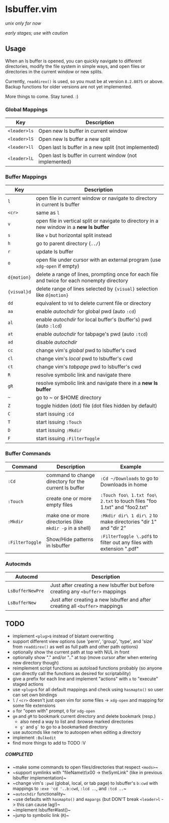 # lsbuffer.vim

*unix only for now*

*early stages; use with caution*

## Usage

When an ls buffer is opened, you can quickly navigate to different directories,
modify the file system in simple ways, and open files or directories in the
current window or new splits.

Currently, `readdirex()` is used, so you must be at version `8.2.0875` or above.
Backup functions for older versions are not yet implemented.

More things to come. Stay tuned. :)

### Global Mappings

| Key          | Description                                             |
|--------------|---------------------------------------------------------|
| `<leader>ls` | Open new ls buffer in current window                    |
| `<leader>lS` | Open new ls buffer a new split                          |
| `<leader>ll` | Open last ls buffer in a new split (not implemented)    |
| `<leader>lL` | Open last ls buffer in current window (not implemented) |

### Buffer Mappings

| Key         | Description                                                                                 |
|-------------|---------------------------------------------------------------------------------------------|
| `l`         | open file in current window or navigate to directory in current ls buffer                   |
| `<cr>`      | same as `l`                                                                                 |
| `v`         | open file in vertical split or navigate to directory in a new window in a **new ls buffer** |
| `s`         | like `v` but horizontal split instead                                                       |
| `h`         | go to parent directory (`../`)                                                              |
| `r`         | update ls buffer                                                                            |
| `o`         | open file under cursor with an external program (use `xdg-open` if empty)                   |
| `d{motion}` | delete a range of lines, prompting once for each file and twice for each nonempty directory |
| `{visual}d` | delete range of lines selected by `{visual}` selection like `d{motion}`                     |
| `dd`        | equivalent to `Vd` to delete current file or directory                                      |
| `aa`        | enable *autochdir* for global pwd (auto `:cd`)                                              |
| `al`        | enable *autochdir* for local buffer's (buffer's) pwd (auto `:lcd`)                          |
| `at`        | enable *autochdir* for tabpage's pwd (auto `:tcd`)                                          |
| `ad`        | disable *autochdir*                                                                         |
| `cc`        | change vim's *global* pwd to lsbuffer's cwd                                                 |
| `cl`        | change vim's *local* pwd to lsbuffer's cwd                                                  |
| `ct`        | change vim's *tabpage* pwd to lsbuffer's cwd                                                |
| `R`         | resolve symbolic link and navigate there                                                    |
| `gR`        | resolve symbolic link and navigate there in a **new ls buffer**                             |
| `~`         | go to ~ or $HOME directory                                                                  |
| `Z`         | toggle hidden (dot) file (dot files hidden by default)                                      |
| `C`         | start issuing `:Cd `                                                                        |
| `T`         | start issuing `:Touch`                                                                      |
| `D`         | start issuing `:Mkdir`                                                                      |
| `F`         | start issuing `:FilterToggle`                                                               |

### Buffer Commands

| Command         | Description                                               | Example                                                                  |
|-----------------|-----------------------------------------------------------|--------------------------------------------------------------------------|
| `:Cd`           | command to change directory for the current ls buffer     | `:Cd ~/Downloads` to go to Downloads in home                             |
| `:Touch`        | create one or more empty files                            | `:Touch foo\ 1.txt foo\ 2.txt` to touch files "foo 1.txt" and "foo2.txt" |
| `:Mkdir`        | make one or more directories (like `mkdir -p` in a shell) | `:Mkdir dir\ 1 dir\ 2` to make directories "dir 1" and "dir 2"           |
| `:FilterToggle` | Show/Hide patterns in lsbuffer                            | `:FilterToggle \.pdf$` to filter out any files with extension ".pdf"     |

### Autocmds

| Autocmd           | Description                                                                    |
|-------------------|--------------------------------------------------------------------------------|
| ` LsBufferNewPre` | Just after creating a new lsbuffer but before creating any `<buffer>` mappings |
| `LsBufferNew`     | Just after creating a new lsbuffer and after creating all `<buffer>` mappings  |

## TODO

- implement `<plug>`s instead of blatant overwriting
- support different view options (use 'perm', 'group', 'type', and 'size' from `readdirex()` as well as full path and other path options)
- optionally show the current path at top with NUL in front
- optionally show "." and/or ".." at top (move cursor after when entering new directory though)
- reimplement script functions as autoload functions probably (so anyone can directly call the functions as desired for scriptability)
- give a prefix for each line and implement "actions" with `x` to "execute" staged actions
- use `<plug>`s for all default mappings and check using `hasmapto()` so user can set own bindings
- `l` / `<cr>` doesn't just open vim for some files -> `xdg-open` and mapping for some file extensions
- `o` for "open with" prompt, `O` for `xdg-open`
- `gm` and `gM` to bookmark current directory and delete bookmark (resp.)
    - also need a way to list and :browse marked directories
    - `g'` and `` g` `` to go to a bookmarked directory
- use autocmds like netrw to autoopen when editing a directory
- implement `:Bulkedit`
- find more things to add to TODO :V

##### COMPLETED

- ~make some commands to open files/directories that respect `<mods>`~
- ~support symlinks with "fileName\t\x00 -> theSymLink" (like in previous lsbuffer implementation)~
- ~change vim's `:pwd` (global, local, or tab page) to lsbuffer's `b:cwd` with mappings to `:exe 'cd '..b:cwd`, `:lcd ..`, and `:tcd ..`~
- ~`autochdir` functionality~
- ~use defaults with `hasmapto()` and `mapargs` (but DON'T break `<leader>l` -> this can cause lag!)~
- ~implement lsbuffer#last()~
- ~jump to symbolic link (`R`)~
